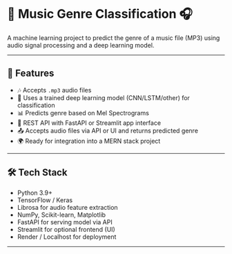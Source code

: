 # 🎵 Music Genre Classification 🎧

A machine learning project to predict the genre of a music file (MP3) using audio signal processing and a deep learning model.

---

## 🚀 Features

- 🎶 Accepts `.mp3` audio files
- 🧠 Uses a trained deep learning model (CNN/LSTM/other) for classification
- 📊 Predicts genre based on Mel Spectrograms
- 🔌 REST API with FastAPI or Streamlit app interface
- 📤 Accepts audio files via API or UI and returns predicted genre
- 🌍 Ready for integration into a MERN stack project

---

## 🛠️ Tech Stack

- Python 3.9+
- TensorFlow / Keras
- Librosa for audio feature extraction
- NumPy, Scikit-learn, Matplotlib
- FastAPI for serving model via API
- Streamlit for optional frontend (UI)
- Render / Localhost for deployment

---


